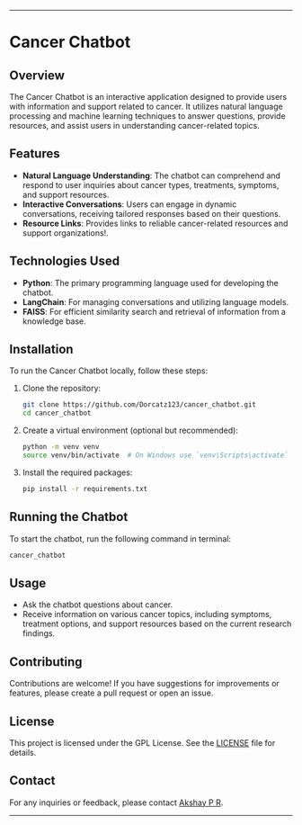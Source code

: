 
----------------------------------------------------------------------------------------------------------------------------------------------------------------------------------------------

# Cancer Chatbot

## Overview
The Cancer Chatbot is an interactive application designed to provide users with information and support related to cancer. It utilizes natural language processing and machine learning techniques to answer questions, provide resources, and assist users in understanding cancer-related topics.

## Features
- **Natural Language Understanding**: The chatbot can comprehend and respond to user inquiries about cancer types, treatments, symptoms, and support resources.
- **Interactive Conversations**: Users can engage in dynamic conversations, receiving tailored responses based on their questions.
- **Resource Links**: Provides links to reliable cancer-related resources and support organizations!.

## Technologies Used
- **Python**: The primary programming language used for developing the chatbot.
- **LangChain**: For managing conversations and utilizing language models.
- **FAISS**: For efficient similarity search and retrieval of information from a knowledge base.

## Installation
To run the Cancer Chatbot locally, follow these steps:

1. Clone the repository:
   ```bash
   git clone https://github.com/Dorcatz123/cancer_chatbot.git
   cd cancer_chatbot
   ```

2. Create a virtual environment (optional but recommended):
   ```bash
   python -m venv venv
   source venv/bin/activate  # On Windows use `venv\Scripts\activate`
   ```

3. Install the required packages:
   ```bash
   pip install -r requirements.txt
   ```

## Running the Chatbot
To start the chatbot, run the following command in terminal:
```bash
cancer_chatbot
```


## Usage
- Ask the chatbot questions about cancer.
- Receive information on various cancer topics, including symptoms, treatment options, and support resources based on the current research findings.

## Contributing
Contributions are welcome! If you have suggestions for improvements or features, please create a pull request or open an issue.

## License
This project is licensed under the GPL License. See the [LICENSE](LICENSE.txt) file for details.

## Contact
For any inquiries or feedback, please contact [Akshay P R](mailto:akshaypr314159@gmail.com).

-----------------------------------------------------------------------------------------------------------------------------------------------------------------------



